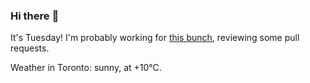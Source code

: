 ### Hi there :wave:

It's Tuesday! I'm probably working for [this bunch](https://github.com/kohofinancial), reviewing some pull requests.

Weather in Toronto: sunny, at +10°C.
